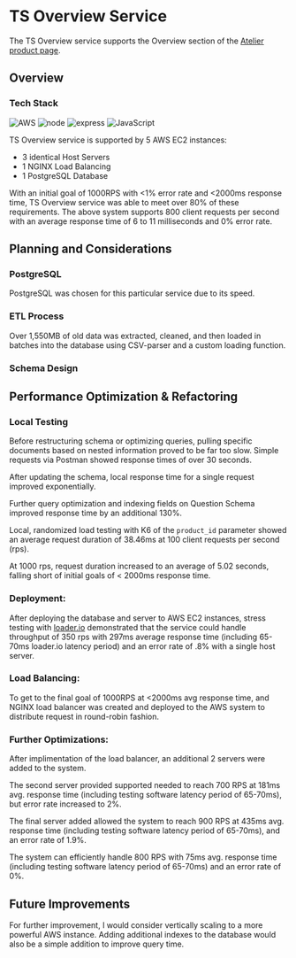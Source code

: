 # TS Overview Service

The TS Overview service supports the Overview section of the [Atelier product page](https://github.com/FEC5/atelier-ecommerce-application).

## Overview

### Tech Stack

![AWS](https://img.shields.io/badge/AWS-%23FF9900.svg?style=for-the-badge&logo=amazon-aws&logoColor=white)
![node](https://img.shields.io/badge/Node.js-43853D?style=for-the-badge&logo=node.js&logoColor=white)
![express](https://img.shields.io/badge/Express.js-000000?style=for-the-badge&logo=express&logoColor=white)
![JavaScript](https://img.shields.io/badge/javascript-%23323330.svg?style=for-the-badge&logo=javascript&logoColor=%23F7DF1E)

TS Overview service is supported by 5 AWS EC2 instances:
- 3 identical Host Servers
- 1 NGINX Load Balancing
- 1 PostgreSQL Database

With an initial goal of 1000RPS with <1% error rate and <2000ms response time, TS Overview service was able to meet over 80% of these requirements. The above system supports 800 client requests per second with an average response time of 6 to 11 milliseconds and 0% error rate.


## Planning and Considerations

### PostgreSQL

PostgreSQL was chosen for this particular service due to its speed.

### ETL Process

Over 1,550MB of old data was extracted, cleaned, and then loaded in batches into the database using CSV-parser and a custom loading function.

### Schema Design

## Performance Optimization & Refactoring

### Local Testing

Before restructuring schema or optimizing queries, pulling specific documents based on nested information proved to be far too slow. Simple requests via Postman showed response times of over 30 seconds.


After updating the schema, local response time for a single request improved exponentially.

Further query optimization and indexing fields on Question Schema improved response time by an additional 130%.

Local, randomized load testing with K6 of the `product_id` parameter showed an average request duration of 38.46ms at 100 client requests per second (rps).

At 1000 rps, request duration increased to an average of 5.02 seconds, falling short of initial goals of < 2000ms response time.

### Deployment:

After deploying the database and server to AWS EC2 instances, stress testing with [loader.io](loader.io) demonstrated that the service could handle throughput of 350 rps with 297ms average response time (including 65-70ms loader.io latency period) and an error rate of .8% with a single host server.


### Load Balancing:

To get to the final goal of 1000RPS at <2000ms avg response time, and NGINX load balancer was created and deployed to the AWS system to distribute request in round-robin fashion.

### Further Optimizations:

After implimentation of the load balancer, an additional 2 servers were added to the system.

The second server provided supported needed to reach 700 RPS at 181ms avg. response time (including testing software latency period of 65-70ms), but error rate increased to 2%.

The final server added allowed the system to reach 900 RPS at 435ms avg. response time (including testing software latency period of 65-70ms), and an error rate of 1.9%.

The system can efficiently handle 800 RPS with 75ms avg. response time (including testing software latency period of 65-70ms) and an error rate of 0%.

## Future Improvements

For further improvement, I would consider vertically scaling to a more powerful AWS instance. Adding additional indexes to the database would also be a simple addition to improve query time.
